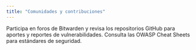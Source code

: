 ```yaml
---
title: "Comunidades y contribuciones"
---
```

Participa en foros de Bitwarden y revisa los repositorios GitHub para aportes y reportes de vulnerabilidades. Consulta las OWASP Cheat Sheets para estándares de seguridad.

